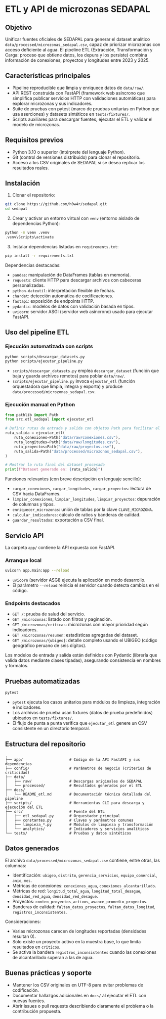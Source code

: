 # ETL y API de microzonas SEDAPAL

## Objetivo

Unificar fuentes oficiales de SEDAPAL para generar el dataset analítico `data/processed/microzonas_sedapal.csv`, capaz de priorizar microzonas con acceso deficiente al agua. El pipeline ETL (Extracción, Transformación y Carga: proceso que obtiene datos, los depura y los persiste) combina información de conexiones, proyectos y longitudes entre 2023 y 2025.

## Características principales

- Pipeline reproducible que limpia y enriquece datos de `data/raw/`.
- API REST construida con FastAPI (framework web asíncrono que simplifica publicar servicios HTTP con validaciones automáticas) para explorar microzonas y sus indicadores.
- Suite de pruebas con pytest (marco de pruebas unitarias en Python que usa aserciones) y datasets sintéticos en `tests/fixtures/`.
- Scripts auxiliares para descargar fuentes, ejecutar el ETL y validar el modelo de microzonas.

## Requisitos previos

- Python 3.10 o superior (intérprete del lenguaje Python).
- Git (control de versiones distribuido) para clonar el repositorio.
- Acceso a los CSV originales de SEDAPAL si se desea replicar los resultados reales.

## Instalación

1. Clonar el repositorio:

```bash
git clone https://github.com/h0w4r/sedapal.git
cd sedapal
```

2. Crear y activar un entorno virtual con `venv` (entorno aislado de dependencias Python):

```bash
python -m venv .venv
.venv\Scripts\activate
```

3. Instalar dependencias listadas en `requirements.txt`:

```bash
pip install -r requirements.txt
```

Dependencias destacadas:
- `pandas`: manipulación de DataFrames (tablas en memoria).
- `requests`: cliente HTTP para descargar archivos con cabeceras personalizadas.
- `python-dateutil`: interpretación flexible de fechas.
- `chardet`: detección automática de codificaciones.
- `fastapi`: exposición de endpoints HTTP.
- `pydantic`: modelos de datos con validación basada en tipos.
- `uvicorn`: servidor ASGI (servidor web asíncrono) usado para ejecutar FastAPI.

## Uso del pipeline ETL

### Ejecución automatizada con scripts

```bash
python scripts/descargar_datasets.py
python scripts/ejecutar_pipeline.py
```

- `scripts/descargar_datasets.py` emplea `descargar_dataset` (función que baja y guarda archivos remotos) para poblar `data/raw/`.
- `scripts/ejecutar_pipeline.py` invoca `ejecutar_etl` (función orquestadora que limpia, integra y exporta) y produce `data/processed/microzonas_sedapal.csv`.

### Ejecución manual en Python

```python
from pathlib import Path
from src.etl_sedapal import ejecutar_etl

# Definir rutas de entrada y salida con objetos Path para facilitar el manejo de archivos
ruta_salida = ejecutar_etl(
    ruta_conexiones=Path("data/raw/conexiones.csv"),
    ruta_longitudes=Path("data/raw/longitudes.csv"),
    ruta_proyectos=Path("data/raw/proyectos.csv"),
    ruta_salida=Path("data/processed/microzonas_sedapal.csv"),
)

# Mostrar la ruta final del dataset procesado
print(f"Dataset generado en: {ruta_salida}")
```

Funciones relevantes (con breve descripción en lenguaje sencillo):
- `cargar_conexiones`, `cargar_longitudes`, `cargar_proyectos`: lectura de CSV hacia DataFrames.
- `limpiar_conexiones`, `limpiar_longitudes`, `limpiar_proyectos`: depuración de columnas y tipos.
- `enriquecer_microzonas`: unión de tablas por la clave `CLAVE_MICROZONA`.
- `calcular_indicadores`: cálculo de ratios y banderas de calidad.
- `guardar_resultados`: exportación a CSV final.

## Servicio API

La carpeta `app/` contiene la API expuesta con FastAPI.

### Arranque local

```bash
uvicorn app.main:app --reload
```

- `uvicorn` (servidor ASGI) ejecuta la aplicación en modo desarrollo.
- El parámetro `--reload` reinicia el servidor cuando detecta cambios en el código.

### Endpoints destacados

- `GET /`: prueba de salud del servicio.
- `GET /microzonas`: listado con filtros y paginación.
- `GET /microzonas/criticas`: microzonas con mayor prioridad según indicadores.
- `GET /microzonas/resumen`: estadísticas agregadas del dataset.
- `GET /microzonas/{ubigeo}`: detalle completo usando el UBIGEO (código geográfico peruano de seis dígitos).

Los modelos de entrada y salida están definidos con Pydantic (librería que valida datos mediante clases tipadas), asegurando consistencia en nombres y formatos.

## Pruebas automatizadas

```bash
pytest
```

- `pytest` ejecuta los casos unitarios para módulos de limpieza, integración e indicadores.
- Los archivos de prueba usan fixtures (datos de prueba predefinidos) ubicados en `tests/fixtures/`.
- El flujo de punta a punta verifica que `ejecutar_etl` genere un CSV consistente en un directorio temporal.

## Estructura del repositorio

```
.
├── app/                     # Código de la API FastAPI y sus dependencias
├── config/                  # Parámetros de negocio (criterios de criticidad)
├── data/
│   ├── raw/                 # Descargas originales de SEDAPAL
│   └── processed/           # Resultados generados por el ETL
├── docs/
│   └── README_etl.md        # Documentación técnica detallada del pipeline
├── scripts/                 # Herramientas CLI para descarga y ejecución del ETL
├── src/                     # Fuente del ETL
│   ├── etl_sedapal.py       # Orquestador principal
│   ├── constantes.py        # Claves y parámetros comunes
│   ├── limpieza_*.py        # Módulos de limpieza y transformación
│   └── analytics/           # Indicadores y servicios analíticos
└── tests/                   # Pruebas y datos sintéticos
```

## Datos generados

El archivo `data/processed/microzonas_sedapal.csv` contiene, entre otras, las columnas:

- Identificación: `ubigeo`, `distrito`, `gerencia_servicios`, `equipo_comercial`, `anio`, `mes`.
- Métricas de conexiones: `conexiones_agua`, `conexiones_alcantarillado`.
- Métricas de red: `longitud_total_agua`, `longitud_total_desague`, `densidad_red_agua`, `densidad_red_desague`.
- Proyectos: `conteo_proyectos_activos`, `avance_promedio_proyectos`.
- Banderas de calidad: `faltan_datos_proyectos`, `faltan_datos_longitud`, `registros_inconsistentes`.

Consideraciones:
- Varias microzonas carecen de longitudes reportadas (densidades resultan 0).
- Solo existe un proyecto activo en la muestra base, lo que limita resultados en `criticos`.
- Se activa la bandera `registros_inconsistentes` cuando las conexiones de alcantarillado superan a las de agua.

## Buenas prácticas y soporte

- Mantener los CSV originales en UTF-8 para evitar problemas de codificación.
- Documentar hallazgos adicionales en `docs/` al ejecutar el ETL con nuevas fuentes.
- Abrir issues o pull requests describiendo claramente el problema o la contribución propuesta.
